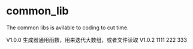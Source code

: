 # common_lib
The common libs is avilable to coding to cut time. 

V1.0.0
生成器通用函数，用来迭代大数组，或者文件读取
V1.0.2
1111
222
333